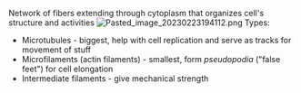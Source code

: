 Network of fibers extending through cytoplasm that organizes cell's structure and activities
![Pasted\_image\_20230223194112.png](pasted_image_20230223194112.png)
Types:

* Microtubules - biggest, help with cell replication and serve as tracks for movement of stuff
* Microfilaments (actin filaments) - smallest, form *pseudopodia* ("false feet") for cell elongation
* Intermediate filaments - give mechanical strength
